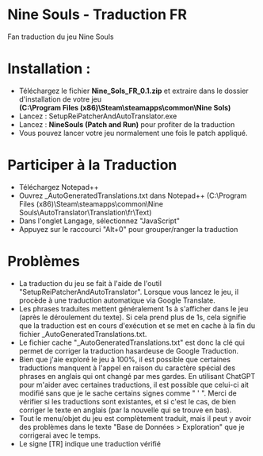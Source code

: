 # Nine Souls - Traduction FR
Fan traduction du jeu Nine Souls

# Installation :
- Téléchargez le fichier <b>Nine_Sols_FR_0.1.zip</b> et extraire dans le dossier d'installation de votre jeu
<br><b>(C:\Program Files (x86)\Steam\steamapps\common\Nine Sols)</b>
- Lancez : SetupReiPatcherAndAutoTranslator.exe
- Lancez : <b>NineSouls (Patch and Run)</b> pour profiter de la traduction
- Vous pouvez lancer votre jeu normalement une fois le patch appliqué.

# Participer à la Traduction
- Téléchargez Notepad++
- Ouvrez _AutoGeneratedTranslations.txt dans Notepad++ (C:\Program Files (x86)\Steam\steamapps\common\Nine Souls\AutoTranslator\Translation\fr\Text)
- Dans l'onglet Langage, sélectionnez "JavaScript"
- Appuyez sur le raccourci "Alt+0" pour grouper/ranger la traduction

# Problèmes
- La traduction du jeu se fait à l'aide de l'outil "SetupReiPatcherAndAutoTranslator". Lorsque vous lancez le jeu, il procède à une traduction automatique via Google Translate.
- Les phrases traduites mettent généralement 1s à s'afficher dans le jeu (après le déroulement du texte). Si cela prend plus de 1s, cela signifie que la traduction est en cours d'exécution et se met en cache à la fin du fichier _AutoGeneratedTranslations.txt.
- Le fichier cache "_AutoGeneratedTranslations.txt" est donc la clé qui permet de corriger la traduction hasardeuse de Google Traduction.
- Bien que j'aie exploré le jeu à 100%, il est possible que certaines traductions manquent à l'appel en raison du caractère spécial des phrases en anglais qui ont changé par mes gardes. En utilisant ChatGPT pour m'aider avec certaines traductions, il est possible que celui-ci ait modifié sans que je le sache certains signes comme " ' ". Merci de vérifier si les traductions sont existantes, et si c'est le cas, de bien corriger le texte en anglais (par la nouvelle qui se trouve en bas).
- Tout le menu/objet du jeu est complètement traduit, mais il peut y avoir des problèmes dans le texte "Base de Données > Exploration" que je corrigerai avec le temps.
- Le signe [TR] indique une traduction vérifié
